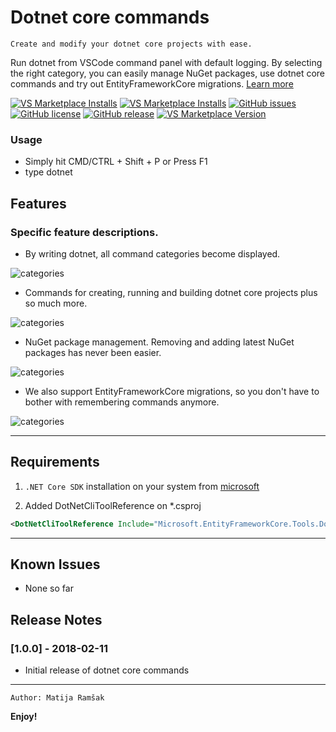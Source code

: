 


#  Dotnet core commands


`Create and modify your dotnet core projects with ease.`

Run dotnet from VSCode command panel with default logging. By selecting the right category, you can easily manage NuGet packages, use dotnet core commands and try out EntityFrameworkCore migrations. 
[Learn more](https://github.com/matijarmk/dotnet-core-commands/wiki)



[![VS Marketplace Installs](https://vsmarketplacebadge.apphb.com/installs/matijarmk.dotnet-core-commands.svg)](https://marketplace.visualstudio.com/items?itemName=matijarmk.dotnet-core-commands)
[![VS Marketplace Installs](https://vsmarketplacebadge.apphb.com/rating-short/matijarmk.dotnet-core-commands.svg)](https://marketplace.visualstudio.com/items?itemName=matijarmk.dotnet-core-commands)
[![GitHub issues](https://img.shields.io/github/issues/matijarmk/dotnet-core-commands.svg)](https://github.com/matijarmk/dotnet-core-commands/issues)
[![GitHub license](https://img.shields.io/github/license/matijarmk/dotnet-core-commands.svg)](https://github.com/matijarmk/dotnet-core-commands/blob/master/LICENSE)
[![GitHub release](https://img.shields.io/github/release/matijarmk/dotnet-core-commands.svg)](https://github.com/matijarmk/dotnet-core-commands/releases) [![VS Marketplace Version](https://vsmarketplacebadge.apphb.com/version-short/matijarmk.dotnet-core-commands.svg)](https://marketplace.visualstudio.com/items?itemName=matijarmk.dotnet-core-commands) 

</h4>

### Usage

* Simply hit CMD/CTRL + Shift + P or Press F1
* type dotnet

## Features

### Specific feature descriptions.

* By writing dotnet, all command categories become displayed.

![categories](images/category.gif)

* Commands for creating, running and building dotnet core projects plus so much more.

![categories](images/SDKcommands.gif)

* NuGet package management. Removing and adding latest NuGet packages has never been easier.

![categories](images/packages.gif)


* We also support EntityFrameworkCore migrations, so you don't have to bother with remembering commands anymore.

![categories](images/migrations.gif)

---

## Requirements

1. `.NET Core SDK` installation on your system from [microsoft](https://www.microsoft.com/net/download)

2. Added DotNetCliToolReference on \*.csproj

```xml
<DotNetCliToolReference Include="Microsoft.EntityFrameworkCore.Tools.DotNet" Version="2.0.0" /> current version
```

---

## Known Issues

* None so far

## Release Notes

### [1.0.0] - 2018-02-11

* Initial release of dotnet core commands

<!-- ### 1.0.1

Fixed issue #.
 
### 1.1.0

Added features X, Y, and Z. -->

---

`Author: Matija Ramšak`

**Enjoy!**
